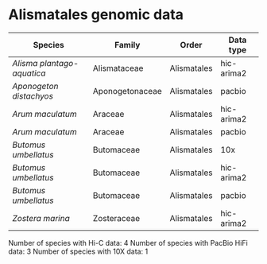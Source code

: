 # Alismatales genomic data

| Species | Family | Order | Data type |
| -- | --- | --- | --- |
| *Alisma plantago-aquatica* | Alismataceae | Alismatales | hic-arima2 |
| *Aponogeton distachyos* | Aponogetonaceae | Alismatales | pacbio |
| *Arum maculatum* | Araceae | Alismatales | hic-arima2 |
| *Arum maculatum* | Araceae | Alismatales | pacbio |
| *Butomus umbellatus* | Butomaceae | Alismatales | 10x |
| *Butomus umbellatus* | Butomaceae | Alismatales | hic-arima2 |
| *Butomus umbellatus* | Butomaceae | Alismatales | pacbio |
| *Zostera marina* | Zosteraceae | Alismatales | hic-arima2 |

Number of species with Hi-C data: 4
Number of species with PacBio HiFi data: 3
Number of species with 10X data: 1
